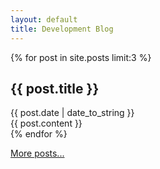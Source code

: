 ```yaml
---
layout: default
title: Development Blog
---
```


{% for post in site.posts limit:3 %}
<div class="post">
	<h2>{{ post.title }}</h2>
	<div class="post_date">{{ post.date | date_to_string }}</div>
	<div class="post_content">{{ post.content }}</div>
</div>
{% endfor %}

[More posts...](archive.html)
